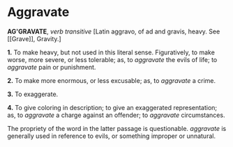 # Aggravate

**AG'GRAVATE**, _verb transitive_ \[Latin aggravo, of ad and gravis, heavy. See [[Grave]], Gravity.\]

**1.** To make heavy, but not used in this literal sense. Figuratively, to make worse, more severe, or less tolerable; as, to _aggravate_ the evils of life; to _aggravate_ pain or punishment.

**2.** To make more enormous, or less excusable; as, to _aggravate_ a crime.

**3.** To exaggerate.

**4.** To give coloring in description; to give an exaggerated representation; as, to _aggravate_ a charge against an offender; to _aggravate_ circumstances.

The propriety of the word in the latter passage is questionable. _aggravate_ is generally used in reference to evils, or something improper or unnatural.